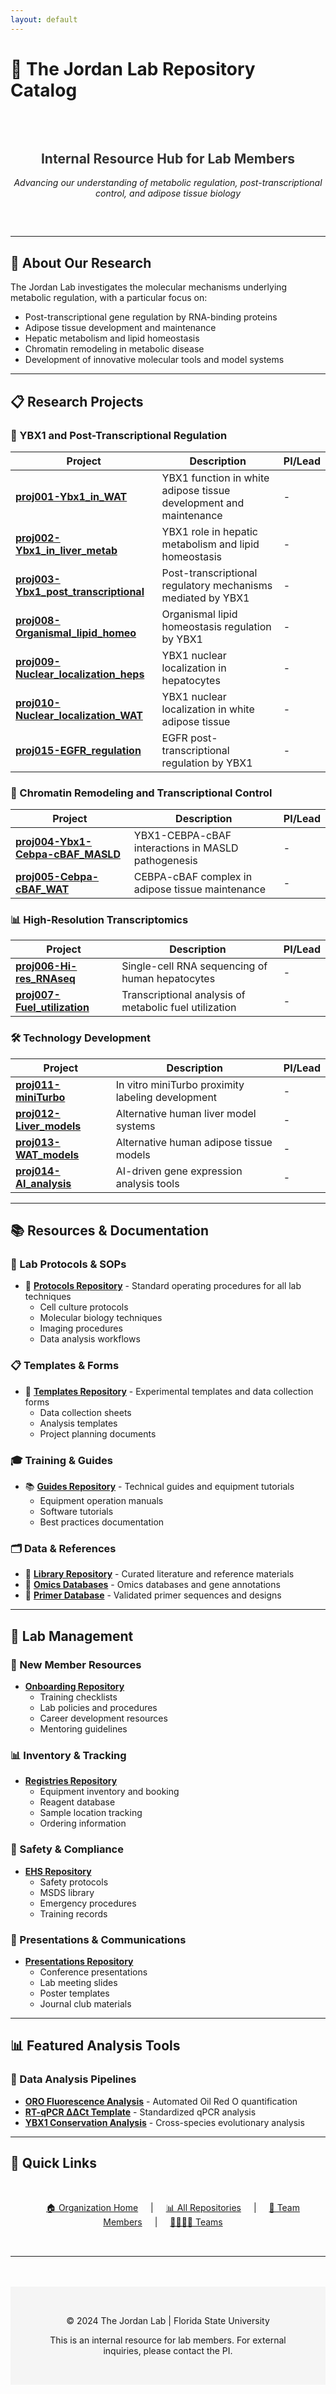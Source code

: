 ```yaml
---
layout: default
---
```


# 🧬 The Jordan Lab Repository Catalog

<div style="text-align: center; padding: 2rem 0;">
  <h2 style="color: #333;">Internal Resource Hub for Lab Members</h2>
  <p><em>Advancing our understanding of metabolic regulation, post-transcriptional control, and adipose tissue biology</em></p>
</div>

---

## 🔬 About Our Research

The Jordan Lab investigates the molecular mechanisms underlying metabolic regulation, with a particular focus on:
- Post-transcriptional gene regulation by RNA-binding proteins
- Adipose tissue development and maintenance
- Hepatic metabolism and lipid homeostasis  
- Chromatin remodeling in metabolic disease
- Development of innovative molecular tools and model systems

---

## 📋 Research Projects

### 🧪 YBX1 and Post-Transcriptional Regulation

| Project | Description | PI/Lead |
|---------|-------------|---------|
| [**proj001-Ybx1_in_WAT**](https://github.com/the-jordan-lab/proj001-Ybx1_in_WAT) | YBX1 function in white adipose tissue development and maintenance | - |
| [**proj002-Ybx1_in_liver_metab**](https://github.com/the-jordan-lab/proj002-Ybx1_in_liver_metab) | YBX1 role in hepatic metabolism and lipid homeostasis | - |
| [**proj003-Ybx1_post_transcriptional**](https://github.com/the-jordan-lab/proj003-Ybx1_post_transcriptional) | Post-transcriptional regulatory mechanisms mediated by YBX1 | - |
| [**proj008-Organismal_lipid_homeo**](https://github.com/the-jordan-lab/proj008-Organismal_lipid_homeo_by_Ybx1) | Organismal lipid homeostasis regulation by YBX1 | - |
| [**proj009-Nuclear_localization_heps**](https://github.com/the-jordan-lab/proj009-Nuclear_localization_of_YBX1_in_heps) | YBX1 nuclear localization in hepatocytes | - |
| [**proj010-Nuclear_localization_WAT**](https://github.com/the-jordan-lab/proj010-Nuclear_localization_of_YBX1_in_WAT) | YBX1 nuclear localization in white adipose tissue | - |
| [**proj015-EGFR_regulation**](https://github.com/the-jordan-lab/proj015-Post_transcript_reg_of_EGFR_by_Ybx1_in_heps) | EGFR post-transcriptional regulation by YBX1 | - |

### 🧬 Chromatin Remodeling and Transcriptional Control

| Project | Description | PI/Lead |
|---------|-------------|---------|
| [**proj004-Ybx1-Cebpa-cBAF_MASLD**](https://github.com/the-jordan-lab/proj004-Ybx1-Cebpa-cBAF_in_MASLD) | YBX1-CEBPA-cBAF interactions in MASLD pathogenesis | - |
| [**proj005-Cebpa-cBAF_WAT**](https://github.com/the-jordan-lab/proj005-Cebpa-cBAF_in_WAT_maintenance) | CEBPA-cBAF complex in adipose tissue maintenance | - |

### 📊 High-Resolution Transcriptomics

| Project | Description | PI/Lead |
|---------|-------------|---------|
| [**proj006-Hi-res_RNAseq**](https://github.com/the-jordan-lab/proj006-Hi-res_RNAseq_in_human_heps) | Single-cell RNA sequencing of human hepatocytes | - |
| [**proj007-Fuel_utilization**](https://github.com/the-jordan-lab/proj007-Hi-res_transcpt_analysis_of_fuel_utilization_in_cont_heps) | Transcriptional analysis of metabolic fuel utilization | - |

### 🛠️ Technology Development

| Project | Description | PI/Lead |
|---------|-------------|---------|
| [**proj011-miniTurbo**](https://github.com/the-jordan-lab/proj011-In_vitro_miniTurbo) | In vitro miniTurbo proximity labeling development | - |
| [**proj012-Liver_models**](https://github.com/the-jordan-lab/proj012-Develop_alt_human_liver_models) | Alternative human liver model systems | - |
| [**proj013-WAT_models**](https://github.com/the-jordan-lab/proj013-Develop_alt_human_WAT_models) | Alternative human adipose tissue models | - |
| [**proj014-AI_analysis**](https://github.com/the-jordan-lab/proj014-Agentic_analysis_of_gene_expression) | AI-driven gene expression analysis tools | - |

---

## 📚 Resources & Documentation

### 📖 Lab Protocols & SOPs
- 🧪 [**Protocols Repository**](https://github.com/the-jordan-lab/protocols) - Standard operating procedures for all lab techniques
  - Cell culture protocols
  - Molecular biology techniques
  - Imaging procedures
  - Data analysis workflows

### 📋 Templates & Forms
- 📝 [**Templates Repository**](https://github.com/the-jordan-lab/templates) - Experimental templates and data collection forms
  - Data collection sheets
  - Analysis templates
  - Project planning documents

### 🎓 Training & Guides
- 📚 [**Guides Repository**](https://github.com/the-jordan-lab/guides) - Technical guides and equipment tutorials
  - Equipment operation manuals
  - Software tutorials
  - Best practices documentation

### 🗂️ Data & References
- 📖 [**Library Repository**](https://github.com/the-jordan-lab/library) - Curated literature and reference materials
- 🧬 [**Omics Databases**](https://github.com/the-jordan-lab/omics-dbs) - Omics databases and gene annotations
- 🔬 [**Primer Database**](https://github.com/the-jordan-lab/primers) - Validated primer sequences and designs

---

## 🏢 Lab Management

### 👋 New Member Resources
- [**Onboarding Repository**](https://github.com/the-jordan-lab/onboarding) 
  - Training checklists
  - Lab policies and procedures
  - Career development resources
  - Mentoring guidelines

### 📊 Inventory & Tracking
- [**Registries Repository**](https://github.com/the-jordan-lab/registries)
  - Equipment inventory and booking
  - Reagent database
  - Sample location tracking
  - Ordering information

### 🦺 Safety & Compliance
- [**EHS Repository**](https://github.com/the-jordan-lab/environmental_health_and_safety)
  - Safety protocols
  - MSDS library
  - Emergency procedures
  - Training records

### 🎤 Presentations & Communications
- [**Presentations Repository**](https://github.com/the-jordan-lab/presentations)
  - Conference presentations
  - Lab meeting slides
  - Poster templates
  - Journal club materials

---

## 📊 Featured Analysis Tools

### 🔬 Data Analysis Pipelines
- [**ORO Fluorescence Analysis**](https://github.com/the-jordan-lab/proj002-Ybx1_in_liver_metab/tree/main/ca018_pparg_and_pparg_regulators_in_huh7_oapav6_glucose_bodipy-orflo) - Automated Oil Red O quantification
- [**RT-qPCR ΔΔCt Template**](https://github.com/the-jordan-lab/templates/tree/main/for-workflow-agent) - Standardized qPCR analysis
- [**YBX1 Conservation Analysis**](https://github.com/the-jordan-lab/proj001-Ybx1_in_WAT/tree/main/jj002-ybx1-conservation-analysis-main) - Cross-species evolutionary analysis

---

## 🔗 Quick Links

<div style="text-align: center; padding: 2rem;">
  <a href="https://github.com/the-jordan-lab" style="margin: 0 1rem;">🏠 Organization Home</a> |
  <a href="https://github.com/orgs/the-jordan-lab/repositories" style="margin: 0 1rem;">📊 All Repositories</a> |
  <a href="https://github.com/orgs/the-jordan-lab/people" style="margin: 0 1rem;">👥 Team Members</a> |
  <a href="https://github.com/orgs/the-jordan-lab/teams" style="margin: 0 1rem;">👨‍👩‍👧‍👦 Teams</a>
</div>

---

<footer style="text-align: center; padding: 2rem; background-color: #f5f5f5; margin-top: 3rem;">
  <p>© 2024 The Jordan Lab | Florida State University</p>
  <p>This is an internal resource for lab members. For external inquiries, please contact the PI.</p>
</footer> 
